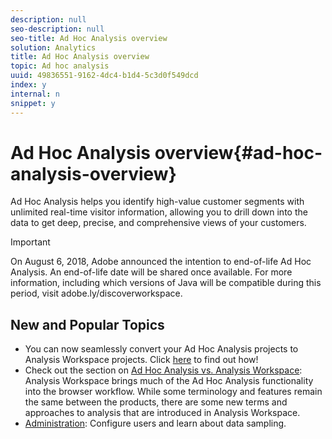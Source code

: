 ```yaml
---
description: null
seo-description: null
seo-title: Ad Hoc Analysis overview
solution: Analytics
title: Ad Hoc Analysis overview
topic: Ad hoc analysis
uuid: 49836551-9162-4dc4-b1d4-5c3d0f549dcd
index: y
internal: n
snippet: y
---
```


# Ad Hoc Analysis overview{#ad-hoc-analysis-overview}

Ad Hoc Analysis helps you identify high-value customer segments with unlimited real-time visitor information, allowing you to drill down into the data to get deep, precise, and comprehensive views of your customers.

>[!Important]
>On August 6, 2018, Adobe announced the intention to end-of-life Ad Hoc Analysis. An end-of-life date will be shared once available. For more information, including which versions of Java will be compatible during this period, visit adobe.ly/discoverworkspace.

## New and Popular Topics

* You can now seamlessly convert your Ad Hoc Analysis projects to Analysis Workspace projects. Click <a href="https://marketing.adobe.com/resources/help/en_US/analytics/aha2aw/" format="https" scope="external"> here</a> to find out how!
* Check out the section on <a href="https://marketing.adobe.com/resources/help/en_US/analytics/analysis-workspace/adhocanalysis_vs_analysisworkspace.html" format="https" scope="external"> Ad Hoc Analysis vs. Analysis Workspace</a>: Analysis Workspace brings much of the Ad Hoc Analysis functionality into the browser workflow. While some terminology and features remain the same between the products, there are some new terms and approaches to analysis that are introduced in Analysis Workspace.
* <a href="../../analyze/ad-hoc-analysis/c-administration.md#concept_C607CDE3472F431F8BFBA894DA6FA1FE" format="dita" scope="local"> Administration</a>: Configure users and learn about data sampling.